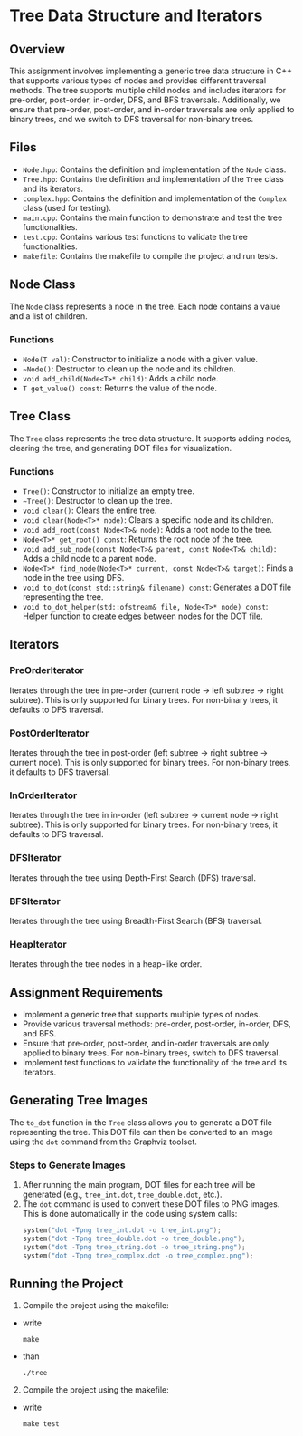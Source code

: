 # Tree Data Structure and Iterators

## Overview

This assignment involves implementing a generic tree data structure in C++ that supports various types of nodes and provides different traversal methods. The tree supports multiple child nodes and includes iterators for pre-order, post-order, in-order, DFS, and BFS traversals. Additionally, we ensure that pre-order, post-order, and in-order traversals are only applied to binary trees, and we switch to DFS traversal for non-binary trees.

## Files

- `Node.hpp`: Contains the definition and implementation of the `Node` class.
- `Tree.hpp`: Contains the definition and implementation of the `Tree` class and its iterators.
- `complex.hpp`: Contains the definition and implementation of the `Complex` class (used for testing).
- `main.cpp`: Contains the main function to demonstrate and test the tree functionalities.
- `test.cpp`: Contains various test functions to validate the tree functionalities.
- `makefile`: Contains the makefile to compile the project and run tests.

## Node Class

The `Node` class represents a node in the tree. Each node contains a value and a list of children.

### Functions

- `Node(T val)`: Constructor to initialize a node with a given value.
- `~Node()`: Destructor to clean up the node and its children.
- `void add_child(Node<T>* child)`: Adds a child node.
- `T get_value() const`: Returns the value of the node.

## Tree Class

The `Tree` class represents the tree data structure. It supports adding nodes, clearing the tree, and generating DOT files for visualization.

### Functions

- `Tree()`: Constructor to initialize an empty tree.
- `~Tree()`: Destructor to clean up the tree.
- `void clear()`: Clears the entire tree.
- `void clear(Node<T>* node)`: Clears a specific node and its children.
- `void add_root(const Node<T>& node)`: Adds a root node to the tree.
- `Node<T>* get_root() const`: Returns the root node of the tree.
- `void add_sub_node(const Node<T>& parent, const Node<T>& child)`: Adds a child node to a parent node.
- `Node<T>* find_node(Node<T>* current, const Node<T>& target)`: Finds a node in the tree using DFS.
- `void to_dot(const std::string& filename) const`: Generates a DOT file representing the tree.
- `void to_dot_helper(std::ofstream& file, Node<T>* node) const`: Helper function to create edges between nodes for the DOT file.

## Iterators

### PreOrderIterator

Iterates through the tree in pre-order (current node -> left subtree -> right subtree). This is only supported for binary trees. For non-binary trees, it defaults to DFS traversal.

### PostOrderIterator

Iterates through the tree in post-order (left subtree -> right subtree -> current node). This is only supported for binary trees. For non-binary trees, it defaults to DFS traversal.

### InOrderIterator

Iterates through the tree in in-order (left subtree -> current node -> right subtree). This is only supported for binary trees. For non-binary trees, it defaults to DFS traversal.

### DFSIterator

Iterates through the tree using Depth-First Search (DFS) traversal.

### BFSIterator

Iterates through the tree using Breadth-First Search (BFS) traversal.

### HeapIterator

Iterates through the tree nodes in a heap-like order.

## Assignment Requirements

- Implement a generic tree that supports multiple types of nodes.
- Provide various traversal methods: pre-order, post-order, in-order, DFS, and BFS.
- Ensure that pre-order, post-order, and in-order traversals are only applied to binary trees. For non-binary trees, switch to DFS traversal.
- Implement test functions to validate the functionality of the tree and its iterators.

## Generating Tree Images

The `to_dot` function in the `Tree` class allows you to generate a DOT file representing the tree. This DOT file can then be converted to an image using the `dot` command from the Graphviz toolset.

### Steps to Generate Images

1. After running the main program, DOT files for each tree will be generated (e.g., `tree_int.dot`, `tree_double.dot`, etc.).
2. The `dot` command is used to convert these DOT files to PNG images. This is done automatically in the code using system calls:
   ```cpp
   system("dot -Tpng tree_int.dot -o tree_int.png");
   system("dot -Tpng tree_double.dot -o tree_double.png");
   system("dot -Tpng tree_string.dot -o tree_string.png");
   system("dot -Tpng tree_complex.dot -o tree_complex.png");

## Running the Project

1. Compile the project using the makefile:
- write
   ```
   make
- than
  ```  
  ./tree
2. Compile the project using the makefile:
- write
   ```
   make test

